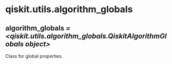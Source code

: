 # qiskit.utils.algorithm\_globals

## algorithm\_globals *= \<qiskit.utils.algorithm\_globals.QiskitAlgorithmGlobals object>*

Class for global properties.
